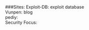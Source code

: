 ###Sites:
Exploit-DB: exploit database<br />
Vunpen: blog<br />
pediy: <br />
Security Focus: <br />
